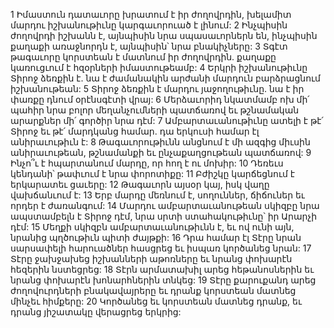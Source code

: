 1 Իմաստուն դատաւորը խրատում է իր ժողովրդին, խելամիտ մարդու իշխանութիւնը կարգաւորուած է լինում:
2 Ինչպիսին ժողովրդի իշխանն է, այնպիսին նրա սպասաւորներն են, ինչպիսին քաղաքի առաջնորդն է, այնպիսին՝ նրա բնակիչները:
3 Տգէտ թագաւորը կորստեան է մատնում իր ժողովրդին. քաղաքը կառուցւում է հզօրների իմաստութեամբ:
4 Երկրի իշխանութիւնը Տիրոջ ձեռքին է. նա է ժամանակին արժանի մարդուն բարձրացնում իշխանութեան:
5 Տիրոջ ձեռքին է մարդու յաջողութիւնը. նա է իր փառքը դնում օրէնսգէտի վրայ:
6 Մերձաւորիդ նկատմամբ ոխ մի՛ պահիր նրա բոլոր մեղանչումների պատճառով եւ թշնամական արարքներ մի՛ գործիր նրա դէմ:
7 Ամբարտաւանութիւնը ատելի է թէ՛ Տիրոջ եւ թէ՛ մարդկանց համար. դա երկուսի համար էլ անիրաւութիւն է:
8 Թագաւորութիւնն անցնում է մի ազգից միւսին անիրաւութեան, թշնամանքի եւ ընչաքաղցութեան պատճառով:
9 Ինչո՞ւ է հպարտանում մարդը, որ հող է ու մոխիր:
10 Դեռեւս կենդանի՝ թափւում է նրա փորոտիքը:
11 Բժիշկը կարճեցնում է երկարատեւ ցաւերը:
12 Թագաւորն այսօր կայ, իսկ վաղը վախճանւում է:
13 Երբ մարդը մեռնում է, սողուններ, ճիճուներ եւ որդեր է ժառանգում:
14 Մարդու ամբարտաւանութեան սկիզբը նրա ապստամբելն է Տիրոջ դէմ, նրա սրտի ստահակութիւնը՝ իր Արարչի դէմ:
15 Մեղքի սկիզբն ամբարտաւանութիւնն է, եւ ով ունի այն, նրանից պղծութիւն պիտի ժայթքի:
16 Դրա համար էլ Տէրը նրան սարսափելի հարուածներ հասցրեց եւ իսպառ կործանեց նրան:
17 Տէրը ջախջախեց իշխանների աթոռները եւ նրանց փոխարէն հեզերին նստեցրեց:
18 Տէրն արմատախիլ արեց հեթանոսներին եւ նրանց փոխարէն խոնարհներին տնկեց:
19 Տէրը քարուքանդ արեց ժողովուրդների բնակավայրերը եւ դրանք կորստեան մատնեց մինչեւ հիմքերը:
20 Կործանեց եւ կորստեան մատնեց դրանք, եւ դրանց յիշատակը վերացրեց երկրից:
